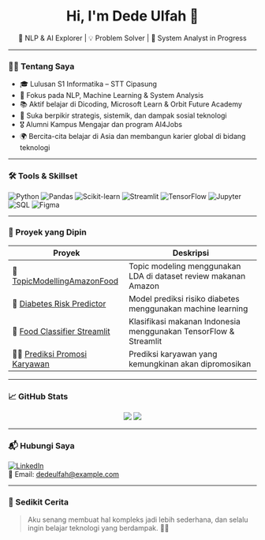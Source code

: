 <h1 align="center">Hi, I'm Dede Ulfah 👋</h1>
<p align="center">
  🌱 NLP & AI Explorer | 💡 Problem Solver | 🎯 System Analyst in Progress
</p>

---

### 👩‍💻 Tentang Saya

- 🎓 Lulusan S1 Informatika – STT Cipasung
- 🚀 Fokus pada NLP, Machine Learning & System Analysis
- 📚 Aktif belajar di Dicoding, Microsoft Learn & Orbit Future Academy
- 🧠 Suka berpikir strategis, sistemik, dan dampak sosial teknologi
- 🎖️ Alumni Kampus Mengajar dan program AI4Jobs
- 🌍 Bercita-cita belajar di Asia dan membangun karier global di bidang teknologi

---

### 🛠️ Tools & Skillset

![Python](https://img.shields.io/badge/Python-3670A0?style=flat&logo=python&logoColor=white)
![Pandas](https://img.shields.io/badge/Pandas-150458?style=flat&logo=pandas)
![Scikit-learn](https://img.shields.io/badge/Scikit--learn-F7931E?style=flat&logo=scikit-learn&logoColor=white)
![Streamlit](https://img.shields.io/badge/Streamlit-FF4B4B?style=flat&logo=streamlit&logoColor=white)
![TensorFlow](https://img.shields.io/badge/TensorFlow-FF6F00?style=flat&logo=tensorflow&logoColor=white)
![Jupyter](https://img.shields.io/badge/Jupyter-F37626?style=flat&logo=jupyter)
![SQL](https://img.shields.io/badge/SQL-003B57?style=flat&logo=mysql)
![Figma](https://img.shields.io/badge/Figma-000000?style=flat&logo=figma)

---

### 🚀 Proyek yang Dipin

| Proyek | Deskripsi |
|--------|-----------|
| 🔬 [TopicModellingAmazonFood](https://github.com/Ulfah-Feh/TopicModellingAmazonFood) | Topic modeling menggunakan LDA di dataset review makanan Amazon |
| 🧠 [Diabetes Risk Predictor](https://github.com/Ulfah-Feh/Diabetes_Risk_Predictor) | Model prediksi risiko diabetes menggunakan machine learning |
| 🍱 [Food Classifier Streamlit](https://github.com/Ulfah-Feh/Food_classifier_streamlit) | Klasifikasi makanan Indonesia menggunakan TensorFlow & Streamlit |
| 👩‍💼 [Prediksi Promosi Karyawan](https://github.com/Ulfah-Feh/Prediksi_promosi_karyawan) | Prediksi karyawan yang kemungkinan akan dipromosikan |

---

### 📈 GitHub Stats

<p align="center">
  <img src="https://github-readme-stats.vercel.app/api?username=Ulfah-Feh&show_icons=true&theme=gruvbox" />
  <img src="https://github-readme-stats.vercel.app/api/top-langs/?username=Ulfah-Feh&layout=compact&theme=gruvbox" />
</p>

---

### 📬 Hubungi Saya

[![LinkedIn](https://img.shields.io/badge/-LinkedIn-blue?style=flat&logo=linkedin)](https://linkedin.com/in/dede-ulfah)  
📧 Email: [dedeulfah@example.com](mailto:dedeulfah@example.com)

---

### 🧭 Sedikit Cerita
> Aku senang membuat hal kompleks jadi lebih sederhana, dan selalu ingin belajar teknologi yang berdampak. 🌱✨
